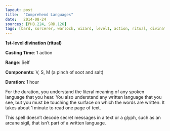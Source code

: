 ```yaml
---
layout: post
title:  "Comprehend Languages"
date:   2014-08-24
sources: [PHB.224, SRD.126]
tags: [bard, sorcerer, warlock, wizard, level1, action, ritual, divination]
---
```


**1st-level divination (ritual)**

**Casting Time**: 1 action

**Range**: Self

**Components**: V, S, M (a pinch of soot and salt)

**Duration**: 1 hour

For the duration, you understand the literal meaning of any spoken language that you hear. You also understand any written language that you see, but you must be touching the surface on which the words are written. It takes about 1 minute to read one page of text. 

This spell doesn’t decode secret messages in a text or a glyph, such as an arcane sigil, that isn’t part of a written language.
